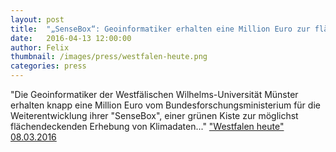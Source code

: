 ```yaml
---
layout: post
title:  "„SenseBox“: Geoinformatiker erhalten eine Million Euro zur flächendeckenden Klimadaten-Erhebung"
date:   2016-04-13 12:00:00
author: Felix
thumbnail: /images/press/westfalen-heute.png
categories: press
---
```

"Die Geoinformatiker der Westfälischen Wilhelms-Universität Münster erhalten knapp eine Million Euro vom Bundesforschungsministerium für die Weiterentwicklung ihrer "SenseBox", einer grünen Kiste zur möglichst flächendeckenden Erhebung von Klimadaten..."
<a href="http://www.westfalen-heute.de/mitteilung.php?40450" target="_blank">"Westfalen heute" 08.03.2016</a>
